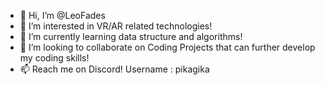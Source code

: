 - 👋 Hi, I’m @LeoFades
- 👀 I’m interested in VR/AR related technologies!
- 🌱 I’m currently learning data structure and algorithms!
- 💞️ I’m looking to collaborate on Coding Projects that can further develop my coding skills!
- 📫 Reach me on Discord! Username : pikagika

<!---
LeoFades/LeoFades is a ✨ special ✨ repository because its `README.md` (this file) appears on your GitHub profile.
You can click the Preview link to take a look at your changes.
--->
